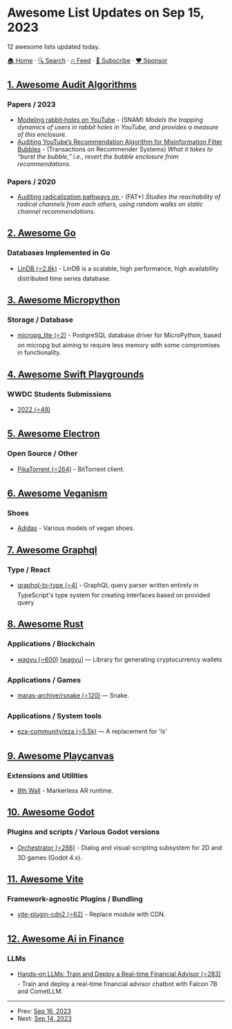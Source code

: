 # Awesome List Updates on Sep 15, 2023

12 awesome lists updated today.

[🏠 Home](/README.md) · [🔍 Search](https://www.trackawesomelist.com/search/) · [🔥 Feed](https://www.trackawesomelist.com/rss.xml) · [📮 Subscribe](https://trackawesomelist.us17.list-manage.com/subscribe?u=d2f0117aa829c83a63ec63c2f&id=36a103854c) · [❤️  Sponsor](https://github.com/sponsors/theowenyoung)



## [1. Awesome Audit Algorithms](/content/erwanlemerrer/awesome-audit-algorithms/README.md)

### Papers / 2023

*   [Modeling rabbit‑holes on YouTube](https://link.springer.com/epdf/10.1007/s13278-023-01105-9?sharing_token=h-O-asHI49VUWS9FxN1Gsve4RwlQNchNByi7wbcMAY6I98PKW1PqhFQJ_JqQyk3TrB05qDb3LUzMDmKOgrupccQliViDle-rwKEi2MZ8xBViaAQhyN41oZBKLLeXchoeIW2kklVHC094I5KD8pxja4-if6-iB0uAI1FnqnYoxjU%3D) - (SNAM) *Models the trapping dynamics of users in rabbit holes in YouTube, and provides a measure of this enclosure.*
*   [Auditing YouTube’s Recommendation Algorithm for Misinformation Filter Bubbles](https://dl.acm.org/doi/full/10.1145/3568392) - (Transactions on Recommender Systems) *What it takes to “burst the bubble,” i.e., revert the bubble enclosure from recommendations.*

### Papers / 2020

*   [Auditing radicalization pathways on ](https://dl.acm.org/doi/pdf/10.1145/3351095.3372879) - (FAT\*) *Studies the reachability of radical channels from each others, using random walks on static channel recommendations.*

## [2. Awesome Go](/content/avelino/awesome-go/README.md)

### Databases Implemented in Go

*   [LinDB (⭐2.8k)](https://github.com/lindb/lindb) - LinDB is a scalable, high performance, high availability distributed time series database.

## [3. Awesome Micropython](/content/mcauser/awesome-micropython/README.md)

### Storage / Database

*   [micropg\_lite (⭐2)](https://github.com/TimonW-Dev/micropg_lite) - PostgreSQL database driver for MicroPython, based on micropg but aiming to require less memory with some compromises in functionality.

## [4. Awesome Swift Playgrounds](/content/uraimo/Awesome-Swift-Playgrounds/README.md)

### WWDC Students Submissions

*   [2022 (⭐49)](https://github.com/wwdc/2023)

## [5. Awesome Electron](/content/sindresorhus/awesome-electron/README.md)

### Open Source / Other

*   [PikaTorrent (⭐264)](https://github.com/G-Ray/pikatorrent) - BitTorrent client.

## [6. Awesome Veganism](/content/sdassow/awesome-veganism/README.md)

### Shoes

*   [Adidas](https://www.adidas.com/us/vegan-shoes) - Various models of vegan shoes.

## [7. Awesome Graphql](/content/chentsulin/awesome-graphql/README.md)

### Type / React

*   [graphql-to-type (⭐4)](https://github.com/lkster/graphql-to-type) - GraphQL query parser written entirely in TypeScript's type system for creating interfaces based on provided query

## [8. Awesome Rust](/content/rust-unofficial/awesome-rust/README.md)

### Applications / Blockchain

*   [wagyu (⭐600)](https://github.com/howardwu/wagyu) \[[wagyu](https://crates.io/crates/wagyu)] — Library for generating cryptocurrency wallets

### Applications / Games

*   [maras-archive/rsnake (⭐120)](https://github.com/maras-archive/rsnake) — Snake.

### Applications / System tools

*   [eza-community/eza (⭐5.5k)](https://github.com/eza-community/eza) — A replacement for 'ls'

## [9. Awesome Playcanvas](/content/playcanvas/awesome-playcanvas/README.md)

### Extensions and Utilities

*   [8th Wall](https://www.8thwall.com/docs/api/playcanvas/getting-started/) - Markerless AR runtime.

## [10. Awesome Godot](/content/godotengine/awesome-godot/README.md)

### Plugins and scripts / Various Godot versions

*   [Orchestrator (⭐266)](https://github.com/Vahera/godot-orchestrator) - Dialog and visual-scripting subsystem for 2D and 3D games (Godot 4.x).

## [11. Awesome Vite](/content/vitejs/awesome-vite/README.md)

### Framework-agnostic Plugins / Bundling

*   [vite-plugin-cdn2 (⭐62)](https://github.com/nonzzz/vite-plugin-cdn) - Replace module with CDN.

## [12. Awesome Ai in Finance](/content/georgezouq/awesome-ai-in-finance/README.md)

### LLMs

*   [Hands-on LLMs: Train and Deploy a Real-time Financial Advisor (⭐283)](https://github.com/iusztinpaul/hands-on-llms) - Train and deploy a real-time financial advisor chatbot with Falcon 7B and CometLLM.

---

- Prev: [Sep 16, 2023](/content/2023/09/16/README.md)
- Next: [Sep 14, 2023](/content/2023/09/14/README.md)
